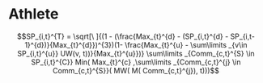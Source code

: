 # Athlete
$$SP_{i,t}^{T} = \sqrt[\ ]{(1 - (\frac{Max_{t}^{d} - (SP_{i,t}^{d} - SP_{i,t-1}^{d})}{Max_{t}^{d}})^{3})(1- \frac{Max_{t}^{u} - \sum\limits _{v\in SP_{i,t}^{u}} UW(v, t))}{Max_{t}^{u}})} \sum\limits _{Comm_{c,t}^{S} \in SP_{i,t}^{C}} Min( Max_{t}^{c} ,\sum\limits _{Comm_{c,t}^{j} \in Comm_{c,t}^{S}}( MW( M( Comm_{c,t}^{j}), t)))$$
